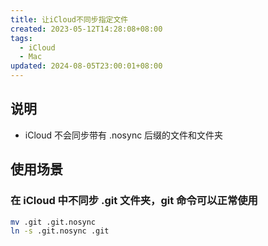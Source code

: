 ```yaml
---
title: 让iCloud不同步指定文件
created: 2023-05-12T14:28:08+08:00
tags:
  - iCloud
  - Mac
updated: 2024-08-05T23:00:01+08:00
---
```


## 说明

- iCloud 不会同步带有 .nosync 后缀的文件和文件夹

## 使用场景

### 在 iCloud 中不同步 .git 文件夹，git 命令可以正常使用

```bash
mv .git .git.nosync
ln -s .git.nosync .git
```

